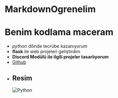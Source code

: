 # MarkdownOgrenelim


# Benim kodlama maceram
- *python* dilinde tecrübe kazanıyorum
- **flask** ile web projeleri geliştirdim
- **Discord Modülü ile ilgili projeler tasarlıyorum**
- [Github](https://www.github.com)
- ## Resim
  ![Python](https://img.shields.io/badge/Python-3670A0?style=for-the-badge&logo=python&logoColor=ffdd54)



